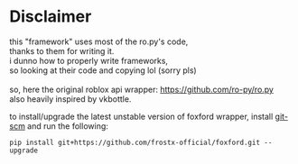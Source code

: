 # Disclaimer
this "framework" uses most of the ro.py's code,<br>
thanks to them for writing it.<br>
i dunno how to properly write frameworks,<br>
so looking at their code and copying lol (sorry pls)
<br><br>
so, here the original roblox api wrapper: https://github.com/ro-py/ro.py<br>
also heavily inspired by vkbottle.

to install/upgrade the latest unstable version of foxford wrapper, install [git-scm](https://git-scm.com/downloads) and run the following:
```
pip install git+https://github.com/frostx-official/foxford.git --upgrade
```

